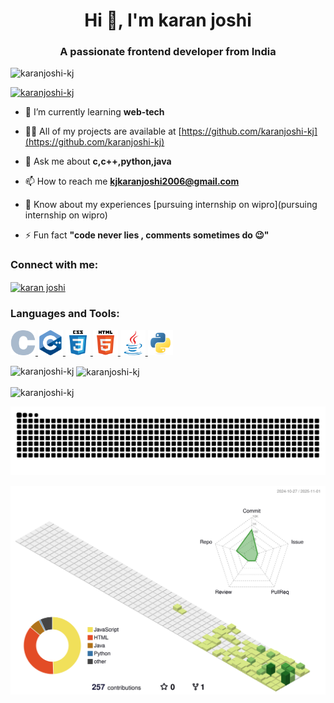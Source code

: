 <h1 align="center">Hi 👋, I'm karan joshi</h1>
<h3 align="center">A passionate frontend developer from India</h3>


<p align="left"> <img src="https://komarev.com/ghpvc/?username=karanjoshi-kj&label=Profile%20views&color=0e75b6&style=flat" alt="karanjoshi-kj" /> </p>

<p align="left"> <a href="https://github.com/ryo-ma/github-profile-trophy"><img src="https://github-profile-trophy.vercel.app/?username=karanjoshi-kj" alt="karanjoshi-kj" /></a> </p>



- 🌱 I’m currently learning **web-tech**

- 👨‍💻 All of my projects are available at [https://github.com/karanjoshi-kj](https://github.com/karanjoshi-kj)

- 💬 Ask me about **c,c++,python,java**

- 📫 How to reach me **kjkaranjoshi2006@gmail.com**

- 📄 Know about my experiences [pursuing internship on wipro](pursuing internship on wipro)

- ⚡ Fun fact **"code never lies , comments sometimes do 😉"**

<h3 align="left">Connect with me:</h3>
<p align="left">
<a href="https://linkedin.com/in/karan joshi" target="blank"><img align="center" src="https://raw.githubusercontent.com/rahuldkjain/github-profile-readme-generator/master/src/images/icons/Social/linked-in-alt.svg" alt="karan joshi" height="30" width="40" /></a>
</p>

<h3 align="left">Languages and Tools:</h3>
<p align="left"> <a href="https://www.cprogramming.com/" target="_blank" rel="noreferrer"> <img src="https://raw.githubusercontent.com/devicons/devicon/master/icons/c/c-original.svg" alt="c" width="40" height="40"/> </a> <a href="https://www.w3schools.com/cpp/" target="_blank" rel="noreferrer"> <img src="https://raw.githubusercontent.com/devicons/devicon/master/icons/cplusplus/cplusplus-original.svg" alt="cplusplus" width="40" height="40"/> </a> <a href="https://www.w3schools.com/css/" target="_blank" rel="noreferrer"> <img src="https://raw.githubusercontent.com/devicons/devicon/master/icons/css3/css3-original-wordmark.svg" alt="css3" width="40" height="40"/> </a> <a href="https://www.w3.org/html/" target="_blank" rel="noreferrer"> <img src="https://raw.githubusercontent.com/devicons/devicon/master/icons/html5/html5-original-wordmark.svg" alt="html5" width="40" height="40"/> </a> <a href="https://www.java.com" target="_blank" rel="noreferrer"> <img src="https://raw.githubusercontent.com/devicons/devicon/master/icons/java/java-original.svg" alt="java" width="40" height="40"/> </a> <a href="https://www.python.org" target="_blank" rel="noreferrer"> <img src="https://raw.githubusercontent.com/devicons/devicon/master/icons/python/python-original.svg" alt="python" width="40" height="40"/> </a> </p>

<p><img align="left" src="https://github-readme-stats.vercel.app/api/top-langs?username=karanjoshi-kj&show_icons=true&locale=en&layout=compact" alt="karanjoshi-kj" /></p>

<p>&nbsp;<img align="center" src="https://github-readme-stats.vercel.app/api?username=karanjoshi-kj&show_icons=true&locale=en" alt="karanjoshi-kj" /></p>

<p><img align="center" src="https://github-readme-streak-stats.herokuapp.com/?user=karanjoshi-kj&" alt="karanjoshi-kj" /></p>

![GitHub Snake Animation](https://raw.githubusercontent.com/karanjoshi-kj/karanjoshi-kj/output/snake.svg)

![3D Graph](./profile-3d-contrib/profile-green.svg)

